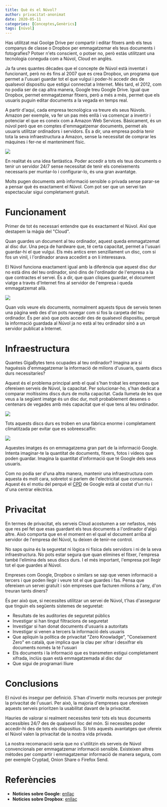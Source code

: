 ```yaml
---
title: Què és el Núvol?
author: privacitat-anonimat
date: 2020-05-11
categories: [Conceptes,Genèrics]
tags: [núvol]
---
```


Has utilitzat mai Goolge Drive per compartir i editar fitxers amb els teus companys de classe o Dropbox per emmagatzemar els teus documents i fotografies? Potser n'ets conscient, o potser no, però estàs utilitzant una tecnologia coneguda com a Núvol, Cloud en anglès.

Ja fa unes quantes dècades que el concepte de Núvol està inventat i funcionant, però no és fins al 2007 que es crea Dropbox, un programa que permet a l'usuari guardar tot el que vulgui i poder-hi accedir des de qualsevol dispositiu que estigui connectat a Internet. Més tard, el 2012, com no podia ser de cap altra manera, Google treu Google Drive. Igual que Dropbox, permet emmagatzemar fitxers, però a més a més, permet que els usuaris puguin editar documents a la vegada en temps real.

A partir d'aquí, cada empresa tecnològica va treure els seus Núvols. Amazon per exemple, va fer un pas més enllà i va començar a invertir i potenciar el que es coneix com a Amazon Web Services. Bàsicament, és un núvol però que en comptes d'emmagatzemar documents, permet als usuaris utilitzar ordinadors i servidors. És a dir, una empresa podria tenir tota la seva infraestructura a Amazon, sense la necessitat de comprar les màquines i fer-ne el manteniment físic.

![](https://raw.githubusercontent.com/privacitat-anonimat/privacitat-anonimat.github.io/master/img/2020-05-11-cloud/cloud3.jpg)

En realitat és una idea fantàstica. Poder accedir a tots els teus documents o tenir un servidor 24/7 sense necessitat de tenir els coneixements necessaris per muntar-lo i configurar-lo, és una gran avantatge.

Molts pugen documents amb informació sensible o privada sense parar-se a pensar què és exactament el Núvol. Com pot ser que un servei tan espectacular sigui completament gratuït.

# Funcionament
Primer de tot és necessari entendre que és exactament el Núvol. Així que destapem la màgia del "Cloud".

Quan guardes un document al teu ordinador, aquest queda emmagatzemat al disc dur. Una peça de hardware que, té certa capacitat, permet a l'usuari guardar-hi el que vulgui. Els més antics eren senzillament un disc, com si fos un vinil, i l'ordinador anava accedint a on li interessava.

El Núvol funciona exactament igual amb la diferència que aquest disc dur no està dins del teu ordinador, sinó dins de l'ordinador de l'empresa a la que contractes el servei. És a dir, que quan cliques guardar, el document viatge a través d'Internet fins al servidor de l'empresa i queda emmagatzemat allà.

![](https://raw.githubusercontent.com/privacitat-anonimat/privacitat-anonimat.github.io/master/img/2020-05-11-cloud/cloud2.jpg)

Quan vols veure els documents, normalment aquests tipus de serveis tenen una pàgina web des d'on pots navegar com si fos la carpeta del teu ordinador. És per això que  pots accedir des de qualsevol dispositiu, perquè la informació guardada al Núvol ja no està al teu ordinador sinó a un servidor publicat a Internet.

# Infraestructura
Quantes GigaBytes tens ocupades al teu ordinador? Imagina ara si haguéssis d'emmagatzemar la informació de milions d'usuaris, quants discs durs necessitaríes?

Aquest és el problema principal amb el qual s'han trobat les empreses que ofereixen serveis de Núvol, la capacitat. Per solucionar-ho, s'han dedicat a comparar moltíssims discs durs de molta capacitat. Cada llumeta de les que veus a la següent imatge és un disc dur, molt probablement desenes o centenars de vegades amb més capacitat que el que tens al teu ordinador.

![](https://raw.githubusercontent.com/privacitat-anonimat/privacitat-anonimat.github.io/master/img/2020-05-11-cloud/cpd2.jpg)

Tots aquests discs durs es troben en una fàbrica enorme i completament climatitzada per evitar que es sobreescalfin:

![](https://raw.githubusercontent.com/privacitat-anonimat/privacitat-anonimat.github.io/master/img/2020-05-11-cloud/cpd3.jpg)

Aquestes imatges és on emmagatzema gran part de la informació Google. Intenta imaginar-te la quantitat de documents, fitxers, fotos i vídeos que poden guardar. Imagina la quantitat d'informació que té Google dels seus usuaris.

Com no podia ser d'una altra manera, mantenir una infraestructura com aquesta és molt cara, sobretot si parlem de l'electricitat que consumeix. Aquest és el motiu del perquè el [CPD](https://ca.wikipedia.org/wiki/Centre_de_c%C3%A0lcul) de Google està al costat d'un riu i d'una centrar elèctrica.

# Privacitat
En termes de privacitat, els serveis Cloud acostumen a ser nefastos, més que res pel fet que esas guardant els teus documents a l'ordinador d'algú altre. Això comporta que en el moment en el qual el document arriba al servidor de l'empresa del Núvol, tu deixen de tenir-ne control.

No saps quina és la seguretat ni lògica ni física dels servidors i ni de la seva infraestructura. No pots estar segura que quan elimines el fitxer, l'empresa també l'elimina dels seus discs durs. I el més important, l'empresa pot llegir tot el que guardes al Núvol.

Empreses com Google, Dropbox o similars se sap que venen informació a tercers i que poden llegir i veure tot el que guardes i fas. Pensa que ofereixen un servei gratuït i són empreses que facturen milions a l'any, d'on treuran tants diners?

És per això que, si necessites utilitzar un servei de Núvol, t'has d'assegurar que tinguin els següents sistemes de seguretat:
* Resultats de les auditories de seguretat públics
* Investigar si han tingut filtracions de seguretat
* Investigar si han donat documents d'usuaris a autoritats
* Investigar si venen a tercers la informació dels usuaris
* Que apliquin la política de privacitat "Zero Knowladge", "Coneixement Zero" en català, que implica que la clau per xifrar i desxifrar els documents només la té l'usuari
* Els documents i la informació que es transmeten estigui completament xifrada, inclús quan està emmagatzemada al disc dur
* Que sigui de programari lliure

# Conclusions
El núvol és insegur per definició. S'han d'invertir molts recursos per protegir la privacitat de l'usuari. Per això, la majoria d'empreses que ofereixen aquests serveis prioritzen la usabilitat davant de la privacitat.

Hauries de valorar si realment necessites tenir tots els teus documents accessibles 24/7 des de qualsevol lloc del món. Si necessites poder accedir-hi des de tots els dispositius. Si tots aquests avantatges que ofereix el Núvol valen la privacitat de la nostra vida privada.

La nostra recomanació seria que no s'utilitzin els serveis de Núvol convencionals per emmagatzemar informació sensible. Existeixen altres mètodes per compartir i emmagatzemar informació de manera segura, com per exemple Cryptad, Onion Share o Firefox Send.

# Referències
* **Noticies sobre Google**: [enllaç](https://www.eff.org/deeplinks/2020/03/google-says-it-doesnt-sell-your-data-heres-how-company-shares-monetizes-and)
* **Noticies sobre Dropbox**: [enllaç](https://www.wired.com/story/dropbox-sharing-data-study-ethics/)